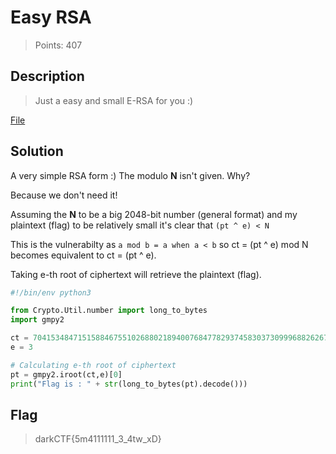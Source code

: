 # Easy RSA
> Points: 407

## Description
> Just a easy and small E-RSA for you :)

[File](https://mega.nz/file/600TkQbK#0o6mqJjLxReiBoP3HAtsYj8ulp9K99246EdzmeVNiS4)

## Solution

A very simple RSA form :) The modulo **N** isn't given. Why?

Because we don't need it!

Assuming the **N** to be a big 2048-bit number (general format) and my plaintext (flag) to be relatively small it's clear that `(pt ^ e) < N`

This is the vulnerabilty as `a mod b = a when a < b` so ct = (pt ^ e) mod N becomes equivalent to ct = (pt ^ e).

Taking e-th root of ciphertext will retrieve the plaintext (flag).

```py
#!/bin/env python3

from Crypto.Util.number import long_to_bytes
import gmpy2

ct = 70415348471515884675510268802189400768477829374583037309996882626710413688161405504039679028278362475978212535629814001515318823882546599246773409243791879010863589636128956717823438704956995941
e = 3

# Calculating e-th root of ciphertext
pt = gmpy2.iroot(ct,e)[0]
print("Flag is : " + str(long_to_bytes(pt).decode()))
```

## Flag
> darkCTF{5m4111111_3_4tw_xD}
